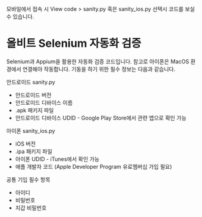 모바일에서 접속 시 View code > sanity.py 혹은 sanity_ios.py 선택시 코드를 보실 수 있습니다.
# 올비트 Selenium 자동화 검증
Selenium과 Appium을 활용한 자동화 검증 코드입니다. 참고로 아이폰은 MacOS 환경에서 연결해야 작동합니다.
기동을 하기 위한 필수 정보는 다음과 같습니다.<br>

안드로이드 sanity.py
- 안드로이드 버전
- 안드로이드 디바이스 이름
- .apk 패키지 파일
- 안드로이드 디바이스 UDID - Google Play Store에서 관련 앱으로 확인 가능

아이폰 sanity_ios.py
- iOS 버전
- .ipa 패키지 파일 
- 아이폰 UDID - iTunes에서 확인 가능
- 애플 개발자 코드 (Apple Developer Program 유료멤버십 가입 필요)

공통 기입 필수 항목
- 아이디
- 비밀번호
- 지갑 비밀번호
